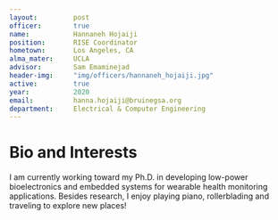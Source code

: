 ```yaml
---
layout:     	post
officer: 		true
name:      		Hannaneh Hojaiji
position: 		RISE Coordinator
hometown: 		Los Angeles, CA
alma_mater: 	UCLA
advisor: 		Sam Emaminejad
header-img: 	"img/officers/hannaneh_hojaiji.jpg"
active: 		true
year:  			2020
email: 			hanna.hojaiji@bruinegsa.org
department: 	Electrical & Computer Engineering
---
```


# Bio and Interests
I am currently working toward my Ph.D. in developing low-power bioelectronics and embedded systems for wearable health monitoring applications.
Besides research, I enjoy playing piano, rollerblading and traveling to explore new places! 

